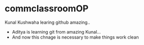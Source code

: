 # commclassroomOP

Kunal Kushwaha learing github amazing..
- Aditya is learning git from amazing Kunal...
- And now this chnage is necessary to make things work clean
